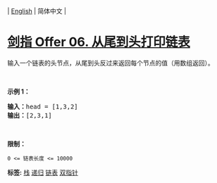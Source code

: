 | [English](README_EN.md) | 简体中文 |

# [剑指 Offer 06. 从尾到头打印链表](https://leetcode.cn/problems/cong-wei-dao-tou-da-yin-lian-biao-lcof)
<p>输入一个链表的头节点，从尾到头反过来返回每个节点的值（用数组返回）。</p>

<p>&nbsp;</p>

<p><strong>示例 1：</strong></p>

<pre><strong>输入：</strong>head = [1,3,2]
<strong>输出：</strong>[2,3,1]</pre>

<p>&nbsp;</p>

<p><strong>限制：</strong></p>

<p><code>0 &lt;= 链表长度 &lt;= 10000</code></p>

**标签:**  [栈](https://leetcode.cn/tag/stack) [递归](https://leetcode.cn/tag/recursion) [链表](https://leetcode.cn/tag/linked-list) [双指针](https://leetcode.cn/tag/two-pointers) 